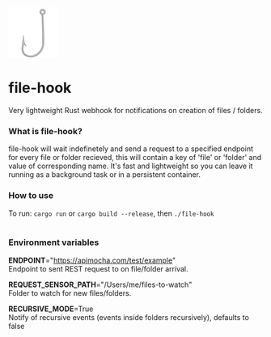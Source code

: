<img src="./hook.png" alt="drawing" width="100"/>

# file-hook

Very lightweight Rust webhook for notifications on creation of files / folders.

### What is file-hook?

file-hook will wait indefinetely and send a request to a specified endpoint for every file or folder recieved, this will contain a key of 'file' or 'folder' and value of corresponding name. It's fast and lightweight so you can leave it running as a background task or in a persistent container.

### How to use

To run:
`cargo run` or `cargo build --release`, then `./file-hook`
<br/>
<br/>

### Environment variables

**ENDPOINT**="https://apimocha.com/test/example"  
Endpoint to sent REST request to on file/folder arrival.

**REQUEST_SENSOR_PATH**="/Users/me/files-to-watch"  
Folder to watch for new files/folders.

**RECURSIVE_MODE**=True  
Notify of recursive events (events inside folders recursively), defaults to false
